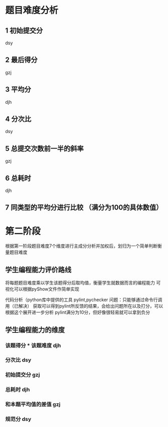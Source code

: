 # 题目难度分析

## 1 初始提交分

dsy

## 2 最后得分

gzj

## 3 平均分

djh

## 4 分次比

dsy

## 5 总提交次数前一半的斜率

gzj

## 6 总耗时

djh

## 7 同类型的平均分进行比较 （满分为100的具体数值）

# 第二阶段
根据第一阶段题目难度7个维度进行主成分分析并加权后，划归为一个简单判断衡量题目难度

## 学生编程能力评价路线

将每题题目难度乘以学生该题得分后取均值，衡量学生就数据而言的编程能力
可视化可以根据pyShow文件作简单实现

代码分析（python库中提供的工具 pylint,pychecker
问题：只能够通过命令行调用（已解决）
获取可以得到pylint所反馈的结果，会给出问题所在以及打分，可以根据这个展开进一步分析
pylint满分为10分，但好像很轻易就可以拿到负分

## 学生编程能力的维度

### 该题得分 * 该题难度 djh

### 分次比  dsy

### 初始提交分 gzj

### 总耗时 djh

### 和本题平均值的差值 gzj

### 规范分 dsy